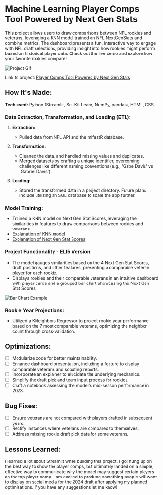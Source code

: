 # Machine Learning Player Comps Tool Powered by Next Gen Stats

This project allows users to draw comparisons between NFL rookies and veterans, leveraging a KNN model trained on NFL NextGenStats and combine metrics. The dashboard presents a fun, interactive way to engage with NFL draft selections, providing insight into how rookies might perform based on historical player data. Check out the live demo and explore how your favorite rookies compare!

![Project Gif](data/raw/appclip.gif)

Link to project: [Player Comps Tool Powered by Next Gen Stats]([http://recruiters-love-seeing-live-demos.com/](https://share.streamlit.io/))

## How It's Made:

**Tech used:** Python (Streamlit, Sci-Kit Learn, NumPy, pandas), HTML, CSS

### Data Extraction, Transformation, and Loading (ETL):

1. **Extraction:** 
   - Pulled data from NFL API and the nflfastR database.

2. **Transformation:** 
   - Cleaned the data, and handled missing values and duplicates.
   - Merged datasets by crafting a unique identifier, overcoming challenges like different naming conventions (e.g., 'Gabe Davis' vs 'Gabriel Davis').
  
3. **Loading:** 
   - Stored the transformed data in a project directory. Future plans include utilizing an SQL database to scale the app further.

### Model Training:

- Trained a KNN model on Next Gen Stat Scores, leveraging the similarities in features to draw comparisons between rookies and veterans.
- [Explanation of KNN model]([your-youtube-link-here](https://www.youtube.com/watch?v=HVXime0nQeI&ab_channel=StatQuestwithJoshStarmer))
- [Explanation of Next Gen Stat Scores]([your-next-gen-stat-scores-link-here](https://www.youtube.com/watch?v=HVXime0nQeI&ab_channel=StatQuestwithJoshStarmer))

### Project Functionality - ELI5 Version:

- The model gauges similarities based on the 4 Next Gen Stat Scores, draft positions, and other features, presenting a comparable veteran player for each rookie.
- Displays rookies and their comparable veterans in an intuitive dashboard with player cards and a grouped bar chart showcasing the Next Gen Stat Scores.

![Bar Chart Example](your-bar-chart-link-here.png)

### Rookie Year Projections:

- Utilized a KNeighbors Regressor to project rookie year performance based on the 7 most comparable veterans, optimizing the neighbor count through cross-validation.

## Optimizations:

- [ ] Modularize code for better maintainability.
- [ ] Enhance dashboard presentation, including a feature to display comparable veterans and scouting reports.
- [ ] Incorporate an explainer to elucidate the underlying mechanics.
- [ ] Simplify the draft pick and team input process for rookies.
- [ ] Craft a notebook assessing the model's mid-season performance in 2023.

## Bug Fixes:

- [ ] Ensure veterans are not compared with players drafted in subsequent years.
- [ ] Rectify instances where veterans are compared to themselves.
- [ ] Address missing rookie draft pick data for some veterans.

## Lessons Learned:

I learned a lot about Streamlit while building this project. I got hung up on the best way to show the player comps, but ultimately landed on a simple, effective way to communicate why the model may suggest certain players as the top player comp. I am excited to produce something people will want to display on social media for the 2024 draft after applying my planned optimizations. If you have any suggestions let me know! 
